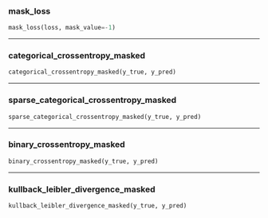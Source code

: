 ### mask_loss


```python
mask_loss(loss, mask_value=-1)
```

----

### categorical_crossentropy_masked


```python
categorical_crossentropy_masked(y_true, y_pred)
```

----

### sparse_categorical_crossentropy_masked


```python
sparse_categorical_crossentropy_masked(y_true, y_pred)
```

----

### binary_crossentropy_masked


```python
binary_crossentropy_masked(y_true, y_pred)
```

----

### kullback_leibler_divergence_masked


```python
kullback_leibler_divergence_masked(y_true, y_pred)
```
